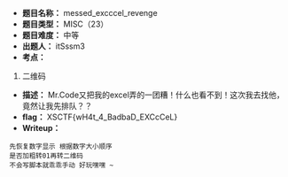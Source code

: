 - **题目名称：** messed_excccel_revenge
- **题目类型：** MISC（23）
- **题目难度：** 中等
- **出题人：** itSssm3
- **考点：**

1. 二维码

- **描述：** Mr.Code又把我的excel弄的一团糟！什么也看不到！这次我去找他，竟然让我先排队？？
- **flag：** XSCTF{wH4t_4_BadbaD_EXCcCeL}
- **Writeup：** 


```
先恢复数字显示 根据数字大小顺序
是否加粗转01再转二维码
不会写脚本就乖乖手动 好玩嘿嘿 ~
```
